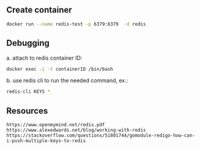 ## Create container
```sh
docker run --name redis-test -p 6379:6379  -d redis 
```
## Debugging
a. attach to redis container ID:
```sh
docker exec -i -t containerID /bin/bash
```
b. use redis cli to run the needed command, ex.:
```sh
redis-cli KEYS *
```
## Resources
```
https://www.openmymind.net/redis.pdf
https://www.alexedwards.net/blog/working-with-redis
https://stackoverflow.com/questions/51801744/gomodule-redigo-how-can-i-push-multiple-keys-to-redis
